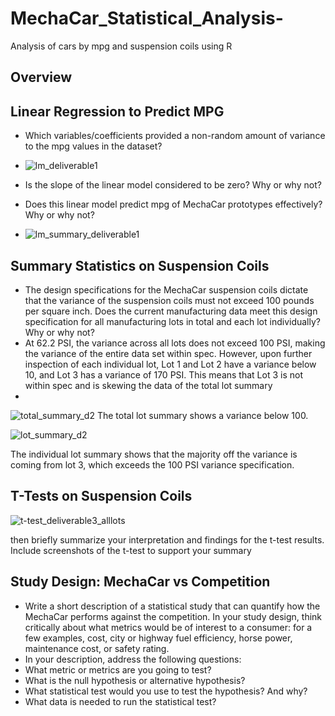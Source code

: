 # MechaCar_Statistical_Analysis-
Analysis of cars by mpg and suspension coils using R

## Overview

## Linear Regression to Predict MPG
- Which variables/coefficients provided a non-random amount of variance to the mpg values in the dataset?
- ![lm_deliverable1](https://user-images.githubusercontent.com/95397823/163735271-5c44ee2e-0f7b-4060-9692-f228d908360a.PNG)

- Is the slope of the linear model considered to be zero? Why or why not?
- Does this linear model predict mpg of MechaCar prototypes effectively? Why or why not?
- ![lm_summary_deliverable1](https://user-images.githubusercontent.com/95397823/163735274-70de3d26-c71b-4a93-a5d0-39a483f287ef.PNG)


## Summary Statistics on Suspension Coils
- The design specifications for the MechaCar suspension coils dictate that the variance of the suspension coils must not exceed 100 pounds per square inch. Does the current manufacturing data meet this design specification for all manufacturing lots in total and each lot individually? Why or why not?
- At 62.2 PSI, the variance across all lots does not exceed 100 PSI, making the variance of the entire data set within spec. However, upon further inspection of each individual lot, Lot 1 and Lot 2 have a variance below 10, and Lot 3 has a variance of 170 PSI. This means that Lot 3 is not within spec and is skewing the data of the total lot summary
- 
![total_summary_d2](https://user-images.githubusercontent.com/95397823/163736586-31bfb1f4-6049-4899-b544-185ae9c09c53.PNG)
The total lot summary shows a variance below 100.

![lot_summary_d2](https://user-images.githubusercontent.com/95397823/163736600-f57fb420-419b-4325-90b6-ecbfc356ebae.PNG)

The individual lot summary shows that the majority off the variance is coming from lot 3, which exceeds the 100 PSI variance specification.

## T-Tests on Suspension Coils
![t-test_deliverable3_alllots](https://user-images.githubusercontent.com/95397823/163735222-30000d28-58b2-4e09-bd68-48385f0b06f8.PNG)

 then briefly summarize your interpretation and findings for the t-test results. Include screenshots of the t-test to support your summary

## Study Design: MechaCar vs Competition
- Write a short description of a statistical study that can quantify how the MechaCar performs against the competition. In your study design, think critically about what metrics would be of interest to a consumer: for a few examples, cost, city or highway fuel efficiency, horse power, maintenance cost, or safety rating.
- In your description, address the following questions:
- What metric or metrics are you going to test?
- What is the null hypothesis or alternative hypothesis?
- What statistical test would you use to test the hypothesis? And why?
- What data is needed to run the statistical test?
